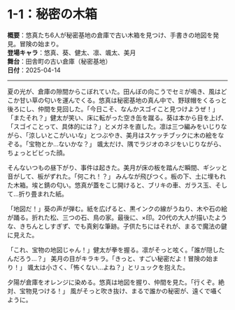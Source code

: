 # 1-1：秘密の木箱

**概要**：悠真たち6人が秘密基地の倉庫で古い木箱を見つけ、手書きの地図を発見。冒険の始まり。  
**登場キャラ**：悠真、葵、健太、凛、颯太、美月  
**舞台**：田舎町の古い倉庫（秘密基地）  
**日付**：2025-04-14  

---

夏の光が、倉庫の隙間からこぼれていた。田んぼの向こうでセミが鳴き、風はどこか甘い草の匂いを運んでくる。悠真は秘密基地の真ん中で、野球帽をくるっと後ろにし、仲間を見回した。「今日こそ、なんかスゴイこと見つけようぜ！」  
「またそれ？」健太が笑い、床に転がった空き缶を蹴る。葵は本から目を上げ、「スゴイことって、具体的には？」とメガネを直した。凛は三つ編みをいじりながら、「涼しいとこがいいな」とつぶやき、美月はスケッチブックに木の絵をなぞる。「宝物とか…ないかな？」 颯太だけ、隅でラジオのネジをいじりながら、ちょっとビビった顔。  

そんないつもの昼下がり、事件は起きた。美月が床の板を踏んだ瞬間、ギシッと音がして、板がずれた。「何これ！？」 みんなが飛びつく。板の下、土に埋もれた木箱。埃と錆の匂い。悠真が蓋をこじ開けると、ブリキの車、ガラス玉、そして…折り畳まれた紙。  

「地図だ！」葵の声が弾む。紙を広げると、黒インクの線がうねり、木や石の絵が踊る。折れた松、三つの石、鳥の家。最後に、×印。20代の大人が描いたような、きちんとしすぎず、でも真剣な筆跡。子供たちにはそれが、まるで魔法の鍵に見えた。  

「これ、宝物の地図じゃん！」健太が拳を握る。凛がそっと呟く。「誰が隠したんだろう…？」 美月の目がキラキラ。「きっと、すごい秘密だよ！冒険の始まり！」 颯太は小さく、「怖くない…よね？」とリュックを抱えた。  

夕陽が倉庫をオレンジに染める。悠真は地図を握り、仲間を見た。「行くぞ。絶対、宝物見つける！」 風がそっと吹き抜け、まるで誰かの秘密が、遠くで囁くように。  
